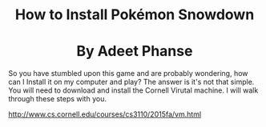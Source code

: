 <center> <h1>How to Install Pokémon Snowdown </h1> </center>
<center> <h1>By Adeet Phanse</h1> </center>
So you have stumbled upon this game and are probably wondering, how can I Install it on my computer and play? The answer is it's not that simple. You will need to download and install the Cornell Virutal machine. I will walk through these steps with you.

http://www.cs.cornell.edu/courses/cs3110/2015fa/vm.html

